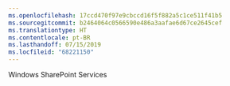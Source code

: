```yaml
---
ms.openlocfilehash: 17ccd470f97e9cbccd16f5f882a5c1ce511f41b5
ms.sourcegitcommit: b2464064c0566590e486a3aafae6d67ce2645cef
ms.translationtype: HT
ms.contentlocale: pt-BR
ms.lasthandoff: 07/15/2019
ms.locfileid: "68221150"
---
```

 Windows SharePoint Services 